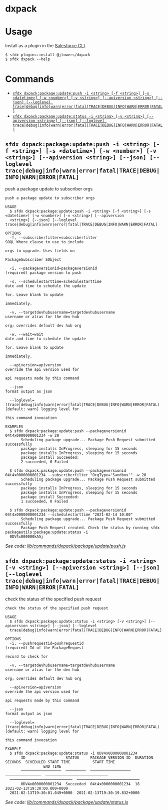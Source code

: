 dxpack
============

# Usage

Install as a plugin in the [Salesforce CLI](https://developer.salesforce.com/tools/sfdxcli). 
```sh-session
$ sfdx plugins:install @jtowers/dxpack
$ sfdx dxpack --help
```
  # Commands
  <!-- commands -->
* [`sfdx dxpack:package:update:push -i <string> [-f <string>] [-s <datetime>] [-w <number>] [-v <string>] [--apiversion <string>] [--json] [--loglevel trace|debug|info|warn|error|fatal|TRACE|DEBUG|INFO|WARN|ERROR|FATAL]`](#sfdx-dxpackpackageupdatepush--i-string--f-string--s-datetime--w-number--v-string---apiversion-string---json---loglevel-tracedebuginfowarnerrorfataltracedebuginfowarnerrorfatal)
* [`sfdx dxpack:package:update:status -i <string> [-v <string>] [--apiversion <string>] [--json] [--loglevel trace|debug|info|warn|error|fatal|TRACE|DEBUG|INFO|WARN|ERROR|FATAL]`](#sfdx-dxpackpackageupdatestatus--i-string--v-string---apiversion-string---json---loglevel-tracedebuginfowarnerrorfataltracedebuginfowarnerrorfatal)

## `sfdx dxpack:package:update:push -i <string> [-f <string>] [-s <datetime>] [-w <number>] [-v <string>] [--apiversion <string>] [--json] [--loglevel trace|debug|info|warn|error|fatal|TRACE|DEBUG|INFO|WARN|ERROR|FATAL]`

push a package update to subscriber orgs

```
push a package update to subscriber orgs

USAGE
  $ sfdx dxpack:package:update:push -i <string> [-f <string>] [-s <datetime>] [-w <number>] [-v <string>] [--apiversion 
  <string>] [--json] [--loglevel trace|debug|info|warn|error|fatal|TRACE|DEBUG|INFO|WARN|ERROR|FATAL]

OPTIONS
  -f, --subscriberfilter=subscriberfilter                                           SOQL Where clause to use to include
                                                                                    orgs to upgrade. Uses fields on
                                                                                    PackageSubscriber SObject

  -i, --packageversionid=packageversionid                                           (required) package version to push

  -s, --schedulestarttime=schedulestarttime                                         date and time to schedule the update
                                                                                    for. Leave blank to update
                                                                                    immediately.

  -v, --targetdevhubusername=targetdevhubusername                                   username or alias for the dev hub
                                                                                    org; overrides default dev hub org

  -w, --wait=wait                                                                   date and time to schedule the update
                                                                                    for. Leave blank to update
                                                                                    immediately.

  --apiversion=apiversion                                                           override the api version used for
                                                                                    api requests made by this command

  --json                                                                            format output as json

  --loglevel=(trace|debug|info|warn|error|fatal|TRACE|DEBUG|INFO|WARN|ERROR|FATAL)  [default: warn] logging level for
                                                                                    this command invocation

EXAMPLES
  $ sfdx dxpack:package:update:push --packageversionid 04t4x0000000001234 -w 20
       Scheduling package upgrade... Package Push Request submitted successfully
       package installs InProgress, sleeping for 15 seconds
       package installs InProgress, sleeping for 15 seconds
       package install Succeeded:
       2 succeeded, 0 Failed
  
  $ sfdx dxpack:package:update:push --packageversionid 04t4x0000000001234 --subscriberfilter "OrgType='Sandbox'" -w 20
       Scheduling package upgrade... Package Push Request submitted successfully
       package installs InProgress, sleeping for 15 seconds
       package installs InProgress, sleeping for 15 seconds
       package install Succeeded:
       1 succeeded, 0 Failed
  
  $ sfdx dxpack:package:update:push --packageversionid 04t4x0000000001234 --schedulestarttime "2021-02-14 10:00"
       Scheduling package upgrade... Package Push Request submitted successfully
       Package Push Request created. Check the status by running sfdx packageutils:package:update:status -i 
  0DV4x000000kA5j
```

_See code: [lib/commands/dxpack/package/update/push.js](https://github.com/jtowers/dxpack/blob/v0.0.2/lib/commands/dxpack/package/update/push.js)_

## `sfdx dxpack:package:update:status -i <string> [-v <string>] [--apiversion <string>] [--json] [--loglevel trace|debug|info|warn|error|fatal|TRACE|DEBUG|INFO|WARN|ERROR|FATAL]`

check the status of the specified push request

```
check the status of the specified push request

USAGE
  $ sfdx dxpack:package:update:status -i <string> [-v <string>] [--apiversion <string>] [--json] [--loglevel 
  trace|debug|info|warn|error|fatal|TRACE|DEBUG|INFO|WARN|ERROR|FATAL]

OPTIONS
  -i, --pushrequestid=pushrequestid                                                 (required) Id of the PackageRequest
                                                                                    record to check for

  -v, --targetdevhubusername=targetdevhubusername                                   username or alias for the dev hub
                                                                                    org; overrides default dev hub org

  --apiversion=apiversion                                                           override the api version used for
                                                                                    api requests made by this command

  --json                                                                            format output as json

  --loglevel=(trace|debug|info|warn|error|fatal|TRACE|DEBUG|INFO|WARN|ERROR|FATAL)  [default: warn] logging level for
                                                                                    this command invocation

EXAMPLE
  $ sfdx dxpack:package:update:status -i 0DV4x0000000001234
       ID                  STATUS     PACKAGE VERSION ID  DURATION SECONDS  SCHEDULED START TIME          START TIME     
                 END TIME
       ──────────────────  ─────────  ──────────────────  ────────────────  ────────────────────────────  
  ────────────────────────────  ────────────────────────────
       0DV4x0000000001234  Succeeded  04t4x0000000001234  18                2021-02-13T19:30:00.000+0000  
  2021-02-13T19:30:01.049+0000  2021-02-13T19:30:19.832+0000
```

_See code: [lib/commands/dxpack/package/update/status.js](https://github.com/jtowers/dxpack/blob/v0.0.2/lib/commands/dxpack/package/update/status.js)_
<!-- commandsstop -->
